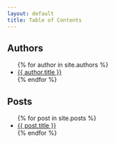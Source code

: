 ```yaml
---
layout: default
title: Table of Contents
---
```


## Authors
<ul>
  {% for author in site.authors %}
    <li>
      <a href="{{ site.baseurl }}{{ author.url }}">{{ author.title }}</a>
    </li>
  {% endfor %}
</ul>

## Posts
<ul>
  {% for post in site.posts %}
    <li>
      <a href="{{ site.baseurl }}{{ post.url }}">{{ post.title }}</a>
    </li>
  {% endfor %}
</ul>
